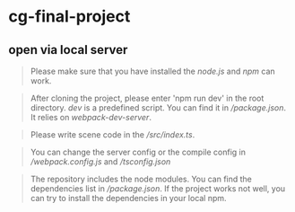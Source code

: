 # cg-final-project

## open via local server

> Please make sure that you have installed the _node.js_ and _npm_ can work.

> After cloning the project, please enter 'npm run dev' in the root directory. _dev_ is a predefined script. You can find it in _/package.json_. It relies on _webpack-dev-server_.

> Please write scene code in the _/src/index.ts_.

> You can change the server config or the compile config in _/webpack.config.js_ and _/tsconfig.json_

> The repository includes the node modules. You can find the dependencies list in _/package.json_. If the project works not well, you can try to install the dependencies in your local npm.
